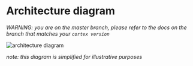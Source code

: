# Architecture diagram

_WARNING: you are on the master branch, please refer to the docs on the branch that matches your `cortex version`_

![architecture diagram](https://user-images.githubusercontent.com/808475/83995909-92c1cf00-a90f-11ea-983f-c96117e42aa3.png)

_note: this diagram is simplified for illustrative purposes_

